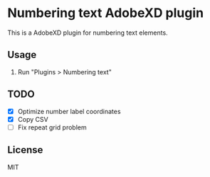 # Numbering text AdobeXD plugin

This is a AdobeXD plugin for numbering text elements.

## Usage

1. Run "Plugins > Numbering text"

## TODO

- [x] Optimize number label coordinates
- [x] Copy CSV
- [ ] Fix repeat grid problem

## License

MIT

